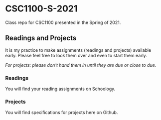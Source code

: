 # CSC1100-S-2021

Class repo for CSC1100 presented in the Spring of 2021.

## Readings and Projects

It is my practice to make assignments (readings and projects) available early. Please feel free to look them over and even to start them early.

*For projects: please don't hand them in until they are due or close to due.*

### Readings

You will find your reading assignments on Schoology.

### Projects

You will find specifications for projects here on Github.
